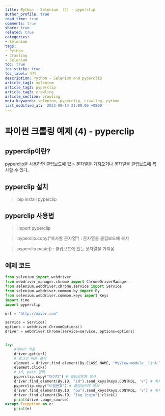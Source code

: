 ```yaml
---
title: Python - Selenium  (4) - pyperclip
author_profile: true
read_time: true
comments: true
share: true
related: true
categories:
- Selenium
tags:
- Python
- Crawling
- Selenium
toc: true
toc_sticky: true
toc_label: 목차
description: Python - Selenium and pyperclip
article_tag1: selenium
article_tag2: pyperclip  
article_tag3: crawling
article_section: crawling
meta_keywords: selenium, pyperclip, crawling, python
last_modified_at: '2023-09-14 21:00:00 +0800'
---
```


# 파이썬 크롤링 예제 (4) - pyperclip
## pyperclip이란? 
pyperclip을 사용하면 클립보드에 있는 문자열을 가져오거나 문자열을 클립보드에 복사할 수 있다.

## pyperclip 설치
>  pip install pyperclip

## pyperclip 사용법
> import pyperclip

>  pyperclip.copy("복사할 문자열") : 문자열을 클립보드에 복사

>  pyperclip.paste() : 클립보드에 있는 문자열을 가져옴

## 예제 코드
```py
from selenium import webdriver
from webdriver_manager.chrome import ChromeDriverManager
from selenium.webdriver.chrome.service import Service
from selenium.webdriver.common.by import By
from selenium.webdriver.common.keys import Keys
import time
import pyperclip

url = "http://naver.com"

service = Service()
options = webdriver.ChromeOptions()
driver = webdriver.Chrome(service=service, options=options)


try:
    #네이버 이동
    driver.get(url)
    # 로그인 버튼 클릭
    element = driver.find_element(By.CLASS_NAME, "MyView-module__link_login___HpHMW")
    element.click()
    # id, pass 입력
    pyperclip.copy("아이디") # 클립보드에 복사
    driver.find_element(By.ID, "id").send_keys(Keys.CONTROL, 'v') # 복사한 내용을 붙여넣기 : ctrl + v
    pyperclip.copy("비밀번호") # 클립보드에 복사
    driver.find_element(By.ID, "pw").send_keys(Keys.CONTROL, 'v') # 복사한 내용을 붙여넣기 : ctrl + v
    driver.find_element(By.ID, "log.login").click()
    print(driver.page_source)
except Exception as e:
    print(e)
```
